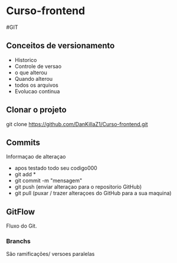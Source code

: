# Curso-frontend

#GIT
## Conceitos de versionamento
- Historico
- Controle de versao
- o que alterou
- Quando alterou
- todos os arquivos
- Evolucao continua

## Clonar o projeto
git clone https://github.com/DanKillaZ1/Curso-frontend.git

## Commits
Informaçao de alteraçao
- apos testado todo seu codigo000
- git add *
- git commit -m "mensagem"
- git push (enviar alteraçao para o repositorio GitHub)
- git pull (puxar / trazer alteraçoes do GitHub para a sua maquina)

## GitFlow
Fluxo do Git.


### Branchs
São ramificações/ versoes paralelas

